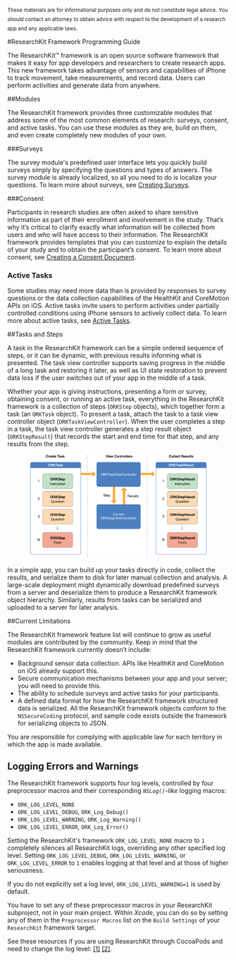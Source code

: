 #
<sub>These materials are for informational purposes only and do not constitute legal advice. You should contact an attorney to obtain advice with respect to the development of a research app and any applicable laws.</sub>

#ResearchKit Framework Programming Guide

The ResearchKit™ framework is an open source software framework that makes it easy
for app developers and researchers to create research apps. This new
framework takes advantage of sensors and capabilities of iPhone to
track movement, take measurements, and record data. Users can perform
activities and generate data from anywhere.

##Modules   

The ResearchKit framework provides three customizable modules that address some of
the most common elements of research: surveys, consent, and
active tasks. You can use these modules as they are, build on them,
and even create completely new modules of your own.

###Surveys

The survey module's predefined user interface lets you quickly build
surveys simply by specifying the questions and types of answers. The
survey module is already localized, so all you need to do is localize
your questions. To learn more about surveys, see [Creating Surveys](CreatingSurveys-template).

###Consent

Participants in research studies are often asked to share sensitive
information as part of their enrollment and involvement in the
study. That’s why it’s critical to clarify exactly what information
will be collected from users and who will have access to their
information. The ResearchKit framework provides templates that you can customize to
explain the details of your study and to obtain the participant’s
consent. To learn more about consent, see [Creating a Consent Document](InformedConsent-template).

### Active Tasks
Some studies may need more data than is provided by responses to survey questions or the data collection capabilities of the HealthKit and CoreMotion APIs on iOS. Active tasks invite users to perform activities under partially controlled conditions using iPhone sensors to actively collect data. To learn more
about active tasks, see [Active Tasks](ActiveTasks-template).

##Tasks and Steps

A task in the ResearchKit framework can be a simple ordered sequence of steps, or it
can be dynamic, with previous results informing what is presented. The
task view controller supports saving progress in the middle of a long
task and restoring it later, as well as UI state restoration to
prevent data loss if the user switches out of your app in the middle
of a task.

Whether your app is giving instructions, presenting a form or survey,
obtaining consent, or running an active task, everything in
the ResearchKit framework is a collection of steps (`ORKStep` objects), which
together form a task (an `ORKTask` object). To present a task,
attach the task to a task view controller object
(`ORKTaskViewController`). When the user completes a step in a task,
the task view controller generates a step result object
(`ORKStepResult`) that records the start and end time for that step,
and any results from the step.

<center><img src="overview.png" width="80%" alt="ResearchKit framework Overview"/></center>

In a simple app, you can build up your tasks directly in code, collect
the results, and serialize them to disk for later manual collection and
analysis. A large-scale deployment might dynamically download predefined
surveys from a server and deserialize them to produce a ResearchKit framework object
hierarchy. Similarly, results from tasks can be serialized and
uploaded to a server for later analysis.

##Current Limitations

The ResearchKit framework feature list will continue to grow as useful modules
are contributed by the community.  Keep in mind that the ResearchKit framework
currently doesn’t include:

* Background sensor data collection. APIs like HealthKit and
  CoreMotion on iOS already support this.
* Secure communication mechanisms between your app and your server; you will need to provide this.
* The ability to schedule surveys and active tasks for your
  participants.
* A defined data format for how the ResearchKit framework structured data is
  serialized. All the ResearchKit framework objects conform to the `NSSecureCoding`
  protocol, and sample code exists outside the framework for
  serializing objects to JSON.

You are responsible for complying with applicable law for each
territory in which the app is made available.

## Logging Errors and Warnings

The ResearchKit framework supports four log levels, controlled by four preprocessor macros and their corresponding *`NSLog()`-like* logging macros:
* `ORK_LOG_LEVEL_NONE`
* `ORK_LOG_LEVEL_DEBUG`, `ORK_Log_Debug()`
* `ORK_LOG_LEVEL_WARNING`, `ORK_Log_Warning()`
* `ORK_LOG_LEVEL_ERROR`, `ORK_Log_Error()`

Setting the ResearchKit's framework `ORK_LOG_LEVEL_NONE` macro to `1` completely silences all ResearchKit logs, overriding any other specified log level. Setting `ORK_LOG_LEVEL_DEBUG`, `ORK_LOG_LEVEL_WARNING`, or `ORK_LOG_LEVEL_ERROR` to `1` enables logging at that level and at those of higher seriousness.

If you do not explicitly set a log level, `ORK_LOG_LEVEL_WARNING=1` is used by default.

You have to set any of these preprocessor macros in your ResearchKit subproject, not in your main project. Within *Xcode*, you can do so by setting any of them in the `Preprocessor Macros` list on the `Build Settings` of your `ResearchKit` framework target.

See these resources if you are using ResearchKit through CocoaPods and need to change the log level: [[1]](http://stackoverflow.com/a/30038120/269753) [[2]](http://www.mokacoding.com/blog/cocoapods-and-custom-build-configurations/).

